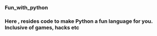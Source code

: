 ### Fun_with_python 
### Here , resides code to make Python a fun language for you. Inclusive of games, hacks etc

